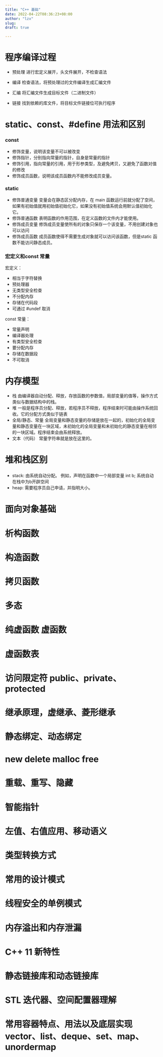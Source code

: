 ```yaml
---
title: "C++ 基础"
date: 2022-04-22T08:36:23+08:00
author: "lzx"
slug: 
draft: true

---
```


# 程序编译过程

- 预处理
  进行宏定义展开，头文件展开，不检查语法

- 编译
  检查语法，将预处理过的文件编译生成汇编文件

- 汇编
  将汇编文件生成目标文件（二进制文件）

- 链接
  找到依赖的库文件，将目标文件链接位可执行程序

# static、const、#define 用法和区别

### const

- 修饰变量，说明该变量不可以被改变
- 修饰指针，分别指向常量的指针，自身是常量的指针
- 修饰引用，指向常量的引用，用于形参类型，及避免拷贝，又避免了函数对值的修改
- 修饰成员函数，说明该成员函数内不能修改成员变量。

### static 

- 修饰普通变量
  变量会在静态区分配内存，在 main 函数运行前就分配了空间，如果有初始值就用初始值初始化它，如果没有初始值系统会用默认值初始化它。
- 修饰普通函数
  表明函数的作用范围，在定义函数的文件内才能使用。
- 修饰成员变量
  修饰成员变量使所有的对象只保存一个该变量，不用创建对象也可以访问
- 修饰成员函数
  成员函数使得不需要生成对象就可以访问该函数，但是static 函数不能访问静态成员。

### 宏定义和const 常量

宏定义：
- 相当于字符替换
- 预处理器
- 无类型安全检查
- 不分配内存
- 存储在代码段
- 可通过 #undef 取消

const 常量：
- 常量声明
- 编译器处理
- 有类型安全检查
- 要分配内存
- 存储在数据段
- 不可取消

# 内存模型

- 栈
  由编译器自动分配、释放，存放函数的参数值，局部变量的值等，操作方式类似与数据结构中的栈。
- 堆
  一般是程序员分配、释放，若程序员不释放，程序结束时可能由操作系统回收。它的分配方式类似于链表
- 全局/静态、常量
  全局变量和静态变量的存储是放在一起的，初始化的全局变量和静态变量在一块区域，未初始化的全局变量和未初始化的静态变量在相邻的一块区域。程序结束会由系统释放。
- 文本（代码）
  常量字符串就是放在这里的。

# 堆和栈区别

### 
* stack: 由系统自动分配。 例如，声明在函数中一个局部变量 int b; 系统自动在栈中为b开辟空间 
* heap: 需要程序员自己申请，并指明大小。

# 面向对象基础


# 析构函数

# 构造函数


# 拷贝函数

# 多态

# 纯虚函数 虚函数

# 虚函数表


# 访问限定符 public、private、protected


# 继承原理，虚继承、菱形继承


# 静态绑定、动态绑定


# new delete malloc free

# 重载、重写、隐藏


# 智能指针


# 左值、右值应用、移动语义

# 类型转换方式


# 常用的设计模式


# 线程安全的单例模式


# 内存溢出和内存泄漏


# C++ 11 新特性

# 静态链接库和动态链接库


# STL 迭代器、空间配置器理解


# 常用容器特点、用法以及底层实现 vector、list、deque、set、map、unordermap

